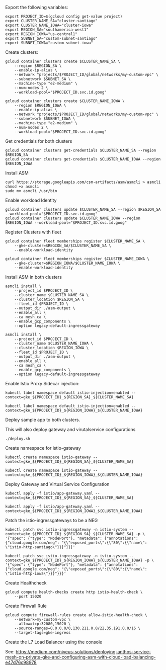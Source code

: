 
Export the following variables: 


```shell
export PROJECT_ID=$(gcloud config get-value project)
export CLUSTER_NAME_SA="cluster-santiago"
export CLUSTER_NAME_IOWA="cluster-iowa"
export REGION_SA="southamerica-west1"
export REGION_IOWA="us-central1"
export SUBNET_SA="custom-subnet-santiago"
export SUBNET_IOWA="custom-subnet-iowa"
```


Create clusters: 

```shell
gcloud container clusters create $CLUSTER_NAME_SA \
    --region $REGION_SA \
    --enable-ip-alias \
    --network "projects/$PROJECT_ID/global/networks/my-custom-vpc" \
    --subnetwork $SUBNET_SA \
    --machine-type "e2-medium" \
    --num-nodes 2 \
    --workload-pool="$PROJECT_ID.svc.id.goog"
```


```shell
gcloud container clusters create $CLUSTER_NAME_IOWA \
    --region $REGION_IOWA \
    --enable-ip-alias \
    --network "projects/$PROJECT_ID/global/networks/my-custom-vpc" \
    --subnetwork $SUBNET_IOWA \
    --machine-type "e2-medium" \
    --num-nodes 2 \
    --workload-pool="$PROJECT_ID.svc.id.goog"
```


Get credentials for both clusters

```shell
gcloud container clusters get-credentials $CLUSTER_NAME_SA --region $REGION_SA
gcloud container clusters get-credentials $CLUSTER_NAME_IOWA --region $REGION_IOWA
```


Install ASM

```shell
curl https://storage.googleapis.com/csm-artifacts/asm/asmcli > asmcli
chmod +x asmcli
sudo mv asmcli /usr/bin
```

Enable workload Identity

```shell
gcloud container clusters update $CLUSTER_NAME_SA --region $REGION_SA --workload-pool="$PROJECT_ID.svc.id.goog"
gcloud container clusters update $CLUSTER_NAME_IOWA --region $REGION_IOWA --workload-pool="$PROJECT_ID.svc.id.goog"

```

Register Clusters with fleet

```shell
gcloud container fleet memberships register $CLUSTER_NAME_SA \
    --gke-cluster=$REGION_SA/$CLUSTER_NAME_SA \
    --enable-workload-identity
```

```shell
gcloud container fleet memberships register $CLUSTER_NAME_IOWA \
    --gke-cluster=$REGION_IOWA/$CLUSTER_NAME_IOWA \
    --enable-workload-identity
```


Install ASM in both clusters

```shell
asmcli install \
    --project_id $PROJECT_ID \
    --cluster_name $CLUSTER_NAME_SA \
    --cluster_location $REGION_SA \
    --fleet_id $PROJECT_ID \
    --output_dir ./asm-output \
    --enable_all \
    --ca mesh_ca \
    --enable_gcp_components \
    --option legacy-default-ingressgateway 
```

```shell
asmcli install \
    --project_id $PROJECT_ID \
    --cluster_name $CLUSTER_NAME_IOWA \
    --cluster_location $REGION_IOWA \
    --fleet_id $PROJECT_ID \
    --output_dir ./asm-output \
    --enable_all \
    --ca mesh_ca \
    --enable_gcp_components \
    --option legacy-default-ingressgateway
```

Enable Istio Proxy Sidecar injection: 

```shell
kubectl label namespace default istio-injection=enabled --context=gke_${PROJECT_ID}_${REGION_SA}_${CLUSTER_NAME_SA}
```

```shell
kubectl label namespace default istio-injection=enabled --context=gke_${PROJECT_ID}_${REGION_IOWA}_${CLUSTER_NAME_IOWA}
```


Deploy sample app to both clusters.

This will also deploy gateway and virutalservice configurations

```shell
./deploy.sh
```

Create namespace for istio-gateway

```shell
kubectl create namespace istio-gateway --context=gke_${PROJECT_ID}_${REGION_SA}_${CLUSTER_NAME_SA}
```

```shell
kubectl create namespace istio-gateway --context=gke_${PROJECT_ID}_${REGION_IOWA}_${CLUSTER_NAME_IOWA}
```

Deploy Gateway and Virtual Service Configuration

```shell
kubectl apply -f istio/app-gateway.yaml --context=gke_${PROJECT_ID}_${REGION_SA}_${CLUSTER_NAME_SA}
```

```shell
kubectl apply -f istio/app-gateway.yaml --context=gke_${PROJECT_ID}_${REGION_IOWA}_${CLUSTER_NAME_IOWA}
```


Patch the istio-ingressgateways to be a NEG

```shell
kubectl patch svc istio-ingressgateway -n istio-system --context=gke_${PROJECT_ID}_${REGION_SA}_${CLUSTER_NAME_SA} -p \
'{"spec": {"type": "NodePort"}, "metadata": {"annotations": {"cloud.google.com/neg": "{\"exposed_ports\":{\"80\":{\"name\": \"istio-http-santiago\"}}}"}}}'

```

```shell
kubectl patch svc istio-ingressgateway -n istio-system --context=gke_${PROJECT_ID}_${REGION_IOWA}_${CLUSTER_NAME_IOWA} -p \
'{"spec": {"type": "NodePort"}, "metadata": {"annotations": {"cloud.google.com/neg": "{\"exposed_ports\":{\"80\":{\"name\": \"istio-http-iowa\"}}}"}}}'

```


Create Healthcheck

```shell
gcloud compute health-checks create http istio-health-check \
    --port 15020
```

Create Firewall Rule

```shell
gcloud compute firewall-rules create allow-istio-health-check \
    --network=my-custom-vpc \
    --allow=tcp:32080,15020 \
    --source-ranges=0.0.0.0/0,130.211.0.0/22,35.191.0.0/16 \
    --target-tags=gke-ingress
```
Create the L7 Load Balancer using the console

See: https://medium.com/niveus-solutions/deploying-anthos-service-mesh-on-private-gke-and-configuring-asm-with-cloud-load-balancing-e47d76c98978 
